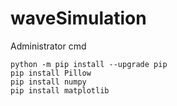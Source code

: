 # waveSimulation

Administrator cmd

```
python -m pip install --upgrade pip
pip install Pillow
pip install numpy
pip install matplotlib
```